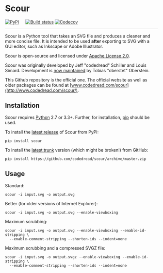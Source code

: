 # Scour

[![PyPI](https://img.shields.io/pypi/v/scour.svg)](https://pypi.python.org/pypi/scour "Package listing on PyPI")
 
[![Build status](https://img.shields.io/travis/scour-project/scour.svg)](https://travis-ci.org/scour-project/scour "Build status (via TravisCI)")
[![Codecov](https://img.shields.io/codecov/c/github/scour-project/scour.svg)](https://codecov.io/gh/scour-project/scour "Code coverage (via Codecov)")

---

Scour is a Python tool that takes an SVG file and produces a cleaner and more concise file. It is intended to be used **after** exporting to SVG with a GUI editor, such as Inkscape or Adobe Illustrator.

Scour is open-source and licensed under [Apache License 2.0](https://github.com/codedread/scour/blob/master/LICENSE).

Scour was originally developed by Jeff "codedread" Schiller and Louis Simard. Development is [now maintained](https://github.com/codedread/scour/issues/11) by Tobias "oberstet" Oberstein.

This Github repository is the official one. The official website as well as older packages can be found at [www.codedread.com/scour](http://www.codedread.com/scour/).

## Installation

Scour requires [Python](https://www.python.org) 2.7 or 3.3+. Further, for installation, [pip](https://pip.pypa.io) should be used.

To install the [latest release](https://pypi.python.org/pypi/scour) of Scour from PyPI:

```console
pip install scour
```

To install the [latest trunk](https://github.com/codedread/scour) version (which might be broken!) from GitHub:

```console
pip install https://github.com/codedread/scour/archive/master.zip
```

## Usage

Standard:

```console
scour -i input.svg -o output.svg
```

Better (for older versions of Internet Explorer):

```console
scour -i input.svg -o output.svg --enable-viewboxing
```

Maximum scrubbing:

```console
scour -i input.svg -o output.svg --enable-viewboxing --enable-id-stripping \
  --enable-comment-stripping --shorten-ids --indent=none
```

Maximum scrubbing and a compressed SVGZ file:

```console
scour -i input.svg -o output.svgz --enable-viewboxing --enable-id-stripping \
  --enable-comment-stripping --shorten-ids --indent=none
```
